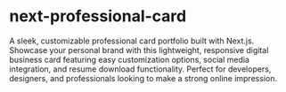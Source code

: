 # next-professional-card
A sleek, customizable professional card portfolio built with Next.js. Showcase your personal brand with this lightweight, responsive digital business card featuring easy customization options, social media integration, and resume download functionality. Perfect for developers, designers, and professionals looking to make a strong online impression.
